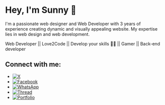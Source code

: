 # Hey, I'm Sunny 👋

I'm a passionate web designer and Web Developer with 3 years of experience creating dynamic and visually appealing website. My expertise lies in web design and web development.

Web Developer || Love2Code || Develop your skills 👨‍💻 || Gamer || Back-end developer

## Connect with me:

* [![X](https://img.shields.io/twitter/url?url=https%3A%2F%2Ftwitter.com%2Fdev_sunny_e)](https://twitter.com/eliezer_sunny) 
* [![Facebook](https://img.shields.io/twitter/url?url=https%3A%2F%2Fwww.facebook.com%2Fprofile.php%3Fid%3D100070200044354&logo=Facebook&label=Facebook)](https://www.facebook.com/profile.php?id=100070200044354)
* [![WhatsApp](https://img.shields.io/twitter/url?url=https%3A%2F%2Fwa.me%2F2348149028042&style=Social&logo=WhatsApp&label=WhatsApp&labelColor=%23075E54&color=%23075E54)](https://wa.me/2348149028042) 
* [![Thread](https://img.shields.io/twitter/url?url=https%3A%2F%2Fwww.threads.net%2F%40dev_sunny_e&logo=%40&label=%40%20Tread)](https://www.threads.net/@dev_sunny_e)  
* [![Portfolio](https://img.shields.io/twitter/url?url=https%3A%2F%2Fadetunjieliazer.github.io%2Fdev_sunny-portfolio%2F&style=badge&logo=None&label=Dev.%20Sunny%20portfolio&color=%23565656)](https://adetunjieliazer.github.io/dev_sunny-portfolio/)
